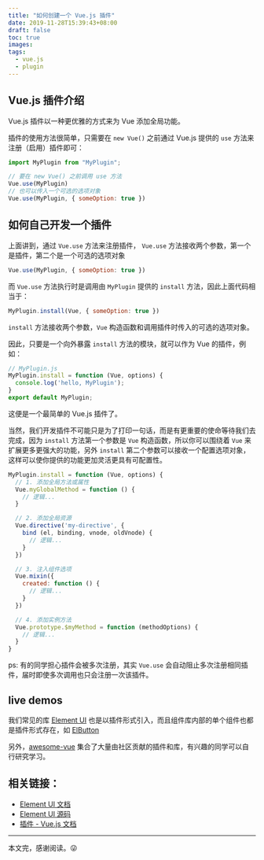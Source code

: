 ```yaml
---
title: "如何创建一个 Vue.js 插件"
date: 2019-11-28T15:39:43+08:00
draft: false
toc: true
images:
tags: 
  - vue.js
  - plugin
---
```



## Vue.js 插件介绍

Vue.js 插件以一种更优雅的方式来为 Vue 添加全局功能。

插件的使用方法很简单，只需要在 `new Vue()` 之前通过 Vue.js 提供的 `use` 方法来注册（启用）插件即可：

```js
import MyPlugin from "MyPlugin";

// 要在 new Vue() 之前调用 use 方法
Vue.use(MyPlugin)
// 也可以传入一个可选的选项对象
Vue.use(MyPlugin, { someOption: true })
```

## 如何自己开发一个插件

上面讲到，通过 `Vue.use` 方法来注册插件， `Vue.use` 方法接收两个参数，第一个是插件，第二个是一个可选的选项对象

```js
Vue.use(MyPlugin, { someOption: true })
```

而 `Vue.use` 方法执行时是调用由 `MyPlugin` 提供的 `install` 方法，因此上面代码相当于：

```js
MyPlugin.install(Vue, { someOption: true })
```

`install` 方法接收两个参数，`Vue` 构造函数和调用插件时传入的可选的选项对象。

因此，只要是一个向外暴露 `install` 方法的模块，就可以作为 Vue 的插件，例如：

```js
// MyPlugin.js
MyPlugin.install = function (Vue, options) {
  console.log('hello, MyPlugin');
}
export default MyPlugin;
```

这便是一个最简单的 Vue.js 插件了。

当然，我们开发插件不可能只是为了打印一句话，而是有更重要的使命等待我们去完成，因为 `install` 方法第一个参数是 `Vue` 构造函数，所以你可以围绕着 `Vue` 来扩展更多更强大的功能，另外 `install` 第二个参数可以接收一个配置选项对象，这样可以使你提供的功能更加灵活更具有可配置性。

```js
MyPlugin.install = function (Vue, options) {
  // 1. 添加全局方法或属性
  Vue.myGlobalMethod = function () {
    // 逻辑...
  }

  // 2. 添加全局资源
  Vue.directive('my-directive', {
    bind (el, binding, vnode, oldVnode) {
      // 逻辑...
    }
  })

  // 3. 注入组件选项
  Vue.mixin({
    created: function () {
      // 逻辑...
    }
  })

  // 4. 添加实例方法
  Vue.prototype.$myMethod = function (methodOptions) {
    // 逻辑...
  }
}
```

ps: 有的同学担心插件会被多次注册，其实 `Vue.use` 会自动阻止多次注册相同插件，届时即使多次调用也只会注册一次该插件。

## live demos

我们常见的库 [Element UI](https://element.eleme.cn/#/zh-CN/component/quickstart#wan-zheng-yin-ru) 也是以插件形式引入，而且组件库内部的单个组件也都是插件形式存在，如 [ElButton](https://github.com/ElemeFE/element/blob/dev/packages/button/index.js)

另外，[awesome-vue](https://github.com/vuejs/awesome-vue#components--libraries) 集合了大量由社区贡献的插件和库，有兴趣的同学可以自行研究学习。

## 相关链接：


+ [Element UI 文档](https://element.eleme.cn/#/zh-CN/component/quickstart#wan-zheng-yin-ru)
+ [Element UI 源码](https://github.com/ElemeFE/element)
+ [插件 - Vue.js 文档](https://cn.vuejs.org/v2/guide/plugins.html)


---

本文完，感谢阅读。:stuck_out_tongue_winking_eye: 